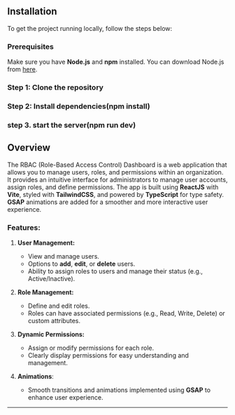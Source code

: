 
## Installation

To get the project running locally, follow the steps below:

### Prerequisites
Make sure you have **Node.js** and **npm** installed. You can download Node.js from [here](https://nodejs.org/).

### Step 1: Clone the repository

### Step 2: Install dependencies(npm install)

### step 3. start the server(npm run dev)

## Overview

The RBAC (Role-Based Access Control) Dashboard is a web application that allows you to manage users, roles, 
and permissions within an organization. It provides an intuitive interface for administrators to manage user accounts, 
assign roles, and define permissions. The app is built using **ReactJS** with **Vite**, styled with **TailwindCSS**, 
and powered by **TypeScript** for type safety. **GSAP** animations are added for a smoother and more interactive user experience.

### Features:
1. **User Management:**
    - View and manage users.
    - Options to **add**, **edit**, or **delete** users.
    - Ability to assign roles to users and manage their status (e.g., Active/Inactive).
  
2. **Role Management:**
    - Define and edit roles.
    - Roles can have associated permissions (e.g., Read, Write, Delete) or custom attributes.

3. **Dynamic Permissions:**
    - Assign or modify permissions for each role.
    - Clearly display permissions for easy understanding and management.

4. **Animations**:
    - Smooth transitions and animations implemented using **GSAP** to enhance user experience.

---


